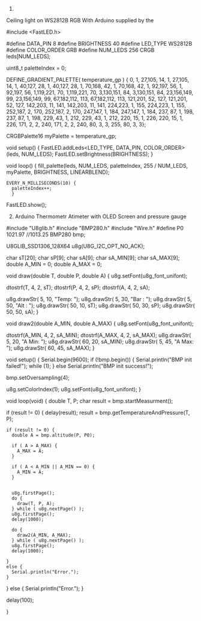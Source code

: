 1.
Ceiling light on WS2812B RGB With Arduino supplied by the 

#include <FastLED.h>

#define DATA_PIN    8
#define BRIGHTNESS  40
#define LED_TYPE    WS2812B
#define COLOR_ORDER GRB
#define NUM_LEDS    256
CRGB leds[NUM_LEDS];

uint8_t paletteIndex = 0;

DEFINE_GRADIENT_PALETTE( temperature_gp ) {
    0,   1, 27,105,
   14,   1, 27,105,
   14,   1, 40,127,
   28,   1, 40,127,
   28,   1, 70,168,
   42,   1, 70,168,
   42,   1, 92,197,
   56,   1, 92,197,
   56,   1,119,221,
   70,   1,119,221,
   70,   3,130,151,
   84,   3,130,151,
   84,  23,156,149,
   99,  23,156,149,
   99,  67,182,112,
  113,  67,182,112,
  113, 121,201, 52,
  127, 121,201, 52,
  127, 142,203, 11,
  141, 142,203, 11,
  141, 224,223,  1,
  155, 224,223,  1,
  155, 252,187,  2,
  170, 252,187,  2,
  170, 247,147,  1,
  184, 247,147,  1,
  184, 237, 87,  1,
  198, 237, 87,  1,
  198, 229, 43,  1,
  212, 229, 43,  1,
  212, 220, 15,  1,
  226, 220, 15,  1,
  226, 171,  2,  2,
  240, 171,  2,  2,
  240,  80,  3,  3,
  255,  80,  3,  3};

CRGBPalette16 myPalette = temperature_gp;

void setup() {
  FastLED.addLeds<LED_TYPE, DATA_PIN, COLOR_ORDER>(leds, NUM_LEDS);
  FastLED.setBrightness(BRIGHTNESS);
}

void loop() {
  fill_palette(leds, NUM_LEDS, paletteIndex, 255 / NUM_LEDS, myPalette, BRIGHTNESS, LINEARBLEND);
    
    EVERY_N_MILLISECONDS(10) {
      paletteIndex++;
      }
  FastLED.show();


  2. Arduino Thermometr Atimeter with OLED Screen and pressure gauge

 
#include "U8glib.h"
#include "BMP280.h"
#include "Wire.h"
#define P0 1021.97  //1013.25 
BMP280 bmp;


U8GLIB_SSD1306_128X64 u8g(U8G_I2C_OPT_NO_ACK);

char sT[20];
char sP[9];
char sA[9];
char sA_MIN[9];
char sA_MAX[9];
double A_MIN = 0;
double A_MAX = 0;

void draw(double T, double P, double A) {
  u8g.setFont(u8g_font_unifont);

  dtostrf(T, 4, 2, sT);
  dtostrf(P, 4, 2, sP);
  dtostrf(A, 4, 2, sA);

  u8g.drawStr( 5, 10, "Temp: ");
  u8g.drawStr( 5, 30, "Bar : ");
  u8g.drawStr( 5, 50, "Alt : ");
  u8g.drawStr( 50, 10, sT);
  u8g.drawStr( 50, 30, sP);
  u8g.drawStr( 50, 50, sA);
}

void draw2(double A_MIN, double A_MAX) {
  u8g.setFont(u8g_font_unifont);

  dtostrf(A_MIN, 4, 2, sA_MIN);
  dtostrf(A_MAX, 4, 2, sA_MAX);
  u8g.drawStr( 5, 20, "A Min: ");
  u8g.drawStr( 60, 20, sA_MIN);
  u8g.drawStr( 5, 45, "A Max: ");
  u8g.drawStr( 60, 45, sA_MAX);
}

void setup() {
  Serial.begin(9600);
  if (!bmp.begin()) {
    Serial.println("BMP init failed!");
    while (1);
  }
  else Serial.println("BMP init success!");

  bmp.setOversampling(4);

  u8g.setColorIndex(1);
  u8g.setFont(u8g_font_unifont);
}

void loop(void) {
  double T, P;
  char result = bmp.startMeasurment();

  if (result != 0) {
    delay(result);
    result = bmp.getTemperatureAndPressure(T, P);

    if (result != 0) {
      double A = bmp.altitude(P, P0);

      if ( A > A_MAX) {
        A_MAX = A;
      }

      if ( A < A_MIN || A_MIN == 0) {
        A_MIN = A;
      }


      u8g.firstPage();
      do {
        draw(T, P, A);
      } while ( u8g.nextPage() );
      u8g.firstPage();
      delay(1000);

      do {
        draw2(A_MIN, A_MAX);
      } while ( u8g.nextPage() );
      u8g.firstPage();
      delay(1000);
      
    }
    else {
      Serial.println("Error.");
    }
  }
  else {
    Serial.println("Error.");
  }

  delay(100);

}


